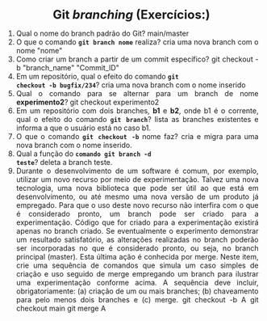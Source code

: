 <p style="text-align: center;"><font size="5"><b>Git <i>branching</i> (Exercícios:)</b></font></p1></p>
<DIV align="justify">

1. Qual o nome do branch padrão do Git?
main/master
2. O que o comando **<code>git branch nome</code>** realiza?
cria uma nova branch com o nome "nome"
3. Como criar um branch a partir de um commit específico?
git checkout -b "branch_name" "Commit_ID"
4. Em um repositório, qual o efeito do comando **<code>git checkout -b bugfix/234</code>**?
cria uma nova branch com o nome inserido
5. Qual o comando para se alternar para um branch de nome **experimento2**?
git checkout experimento2
6. Em um repositório com dois branches, **b1** e **b2**, onde b1 é o corrente, qual o efeito do comando **<code>git branch</code>**?
lista as branches existentes e informa a que o usuário está no caso b1.
7. O que o comando **<code>git checkout -b</code>** nome faz?
cria e migra para uma nova branch com o nome inserido.
8. Qual a função do <code>**comando git branch -d teste</code>**?
deleta a branch teste.
9. Durante o desenvolvimento de um software é comum, por exemplo, utilizar um novo recurso por meio de experimentação. Talvez uma nova tecnologia, uma nova biblioteca que pode ser útil ao que está em desenvolvimento, ou até mesmo uma nova versão de um produto já empregado. Para que o uso deste novo recurso não interfira com o que é considerado pronto, um branch pode ser criado para a experimentação. Código que for criado para a experimentação existirá apenas no branch criado. Se eventualmente o experimento demonstrar um resultado satisfatório, as alterações realizadas no branch poderão ser incorporadas no que é considerado pronto, ou seja, no branch principal (master). Esta última ação é conhecida por merge. Neste item, crie uma sequência de comandos que simula um caso simples de criação e uso seguido de merge empregando um branch para ilustrar uma experimentação conforme acima. A sequência deve incluir, obrigatoriamente: (a) criação de um ou mais branches; (b) chaveamento para pelo menos dois branches e (c) merge.
git checkout -b A
git checkout main
git merge A

</DIV/>
